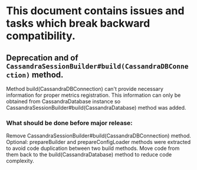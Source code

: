 # This document contains issues and tasks which break backward compatibility.

## Deprecation and of `CassandraSessionBuilder#build(CassandraDBConnection)` method.

Method build(CassandraDBConnection) can't provide necessary information for proper metrics registration.
This information can only be obtained from CassandraDatabase instance so CassandraSessionBuilder#build(CassandraDatabase) method was added.

### What should be done before major release:

Remove CassandraSessionBuilder#build(CassandraDBConnection) method.
Optional: prepareBuilder and prepareConfigLoader methods were extracted to avoid code duplication between two build methods. Move code from them back to the build(CassandraDatabase) method to reduce code complexity.